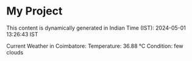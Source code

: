 # My Project

This content is dynamically generated in Indian Time (IST): 2024-05-01 13:26:43 IST


Current Weather in Coimbatore:
Temperature: 36.88 °C
Condition: few clouds
